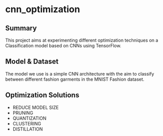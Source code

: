 # cnn_optimization

## Summary

This project aims at experimenting different optimization techniques on a Classification model based on CNNs using TensorFlow.

## Model & Dataset
The model we use is a simple CNN architecture with the aim to classify between different fashion garments in the MNIST Fashion dataset.

## Optimization Solutions

* REDUCE MODEL SIZE
* PRUNING
* QUANTIZATION
* CLUSTERING
* DISTILLATION
